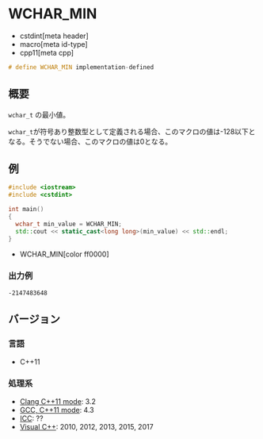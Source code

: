 # WCHAR_MIN
* cstdint[meta header]
* macro[meta id-type]
* cpp11[meta cpp]

```cpp
# define WCHAR_MIN implementation-defined
```

## 概要
`wchar_t` の最小値。

`wchar_t`が符号あり整数型として定義される場合、このマクロの値は-128以下となる。そうでない場合、このマクロの値は0となる。

## 例
```cpp example
#include <iostream>
#include <cstdint>

int main()
{
  wchar_t min_value = WCHAR_MIN;
  std::cout << static_cast<long long>(min_value) << std::endl;
}
```
* WCHAR_MIN[color ff0000]

### 出力例
```
-2147483648
```


## バージョン
### 言語
- C++11

### 処理系
- [Clang C++11 mode](/implementation.md#clang): 3.2
- [GCC, C++11 mode](/implementation.md#gcc): 4.3
- [ICC](/implementation.md#icc): ??
- [Visual C++](/implementation.md#visual_cpp): 2010, 2012, 2013, 2015, 2017

